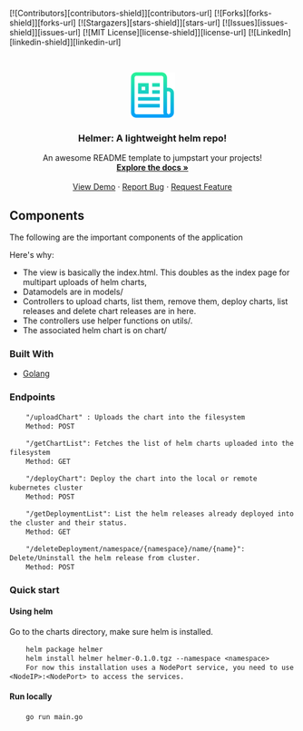 <!-- PROJECT SHIELDS -->
<!--
*** I'm using markdown "reference style" links for readability.
*** Reference links are enclosed in brackets [ ] instead of parentheses ( ).
*** See the bottom of this document for the declaration of the reference variables
*** for contributors-url, forks-url, etc. This is an optional, concise syntax you may use.
*** https://www.markdownguide.org/basic-syntax/#reference-style-links
-->
[![Contributors][contributors-shield]][contributors-url]
[![Forks][forks-shield]][forks-url]
[![Stargazers][stars-shield]][stars-url]
[![Issues][issues-shield]][issues-url]
[![MIT License][license-shield]][license-url]
[![LinkedIn][linkedin-shield]][linkedin-url]

<!-- PROJECT LOGO -->
<br />
<p align="center">
  <a href="https://github.com/mainak90/helmer">
    <img src="logo.png" alt="Logo" width="80" height="80">
  </a>

  <h3 align="center">Helmer: A lightweight helm repo!</h3>

  <p align="center">
    An awesome README template to jumpstart your projects!
    <br />
    <a href="https://github.com/mainak90/helmer"><strong>Explore the docs »</strong></a>
    <br />
    <br />
    <a href="https://github.com/mainak90/helmer">View Demo</a>
    ·
    <a href="https://github.com/mainak90/helmer">Report Bug</a>
    ·
    <a href="https://github.com/mainak90/helmer">Request Feature</a>
  </p>
</p>

<!-- ABOUT THE PROJECT -->
## Components

The following are the important components of the application

Here's why:
* The view is basically the index.html. This doubles as the index page for multipart uploads of helm charts,
* Datamodels are in models/
* Controllers to upload charts, list them, remove them, deploy charts, list releases and delete chart releases are in here.
* The controllers use helper functions on utils/.
* The associated helm chart is on chart/


### Built With

* [Golang](https://golang.org/)

### Endpoints

```
    "/uploadChart" : Uploads the chart into the filesystem 
    Method: POST
```

```
    "/getChartList": Fetches the list of helm charts uploaded into the filesystem
    Method: GET
```

```
    "/deployChart": Deploy the chart into the local or remote kubernetes cluster
    Method: POST
```

```
    "/getDeploymentList": List the helm releases already deployed into the cluster and their status.
    Method: GET
```

```
    "/deleteDeployment/namespace/{namespace}/name/{name}": Delete/Uninstall the helm release from cluster.
    Method: POST
```

### Quick start

#### Using helm

Go to the charts directory, make sure helm is installed.

```
    helm package helmer
    helm install helmer helmer-0.1.0.tgz --namespace <namespace>
    For now this installation uses a NodePort service, you need to use <NodeIP>:<NodePort> to access the services.
```

#### Run locally

```
    go run main.go
```
